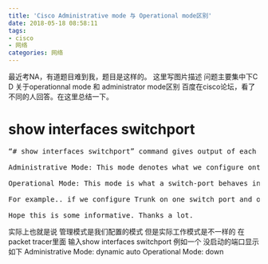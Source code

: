 ```yaml
---
title: 'Cisco Administrative mode 与 Operational mode区别'
date: 2018-05-18 08:58:11
tags: 
- cisco
- 网络
categories: 网络
---
```

最近考NA，有道题目难到我，题目是这样的。
这里写图片描述
问题主要集中下C D 关于operationnal mode 和 administrator mode区别
百度在cisco论坛，看了不同的人回答。在这里总结一下。
# show interfaces switchport
<pre>
“# show interfaces switchport” command gives output of each and every port in the switch. For every switch port there are Two modes, which are Administrative Mode and Operational mode.

Administrative Mode: This mode denotes what we configure onto that particular port.. like Trunk or Access or LaGP or PaGP or ON and Administrative encapsulation etc…

Operational Mode: This mode is what a switch-port behaves in response to the configuration done onto a particular port.

For example.. if we configure Trunk on one switch port and on the other end on another switch, if we configure access.. how it behaves.. though it’s configured as trunk, it doesn’t work as a trunk. Here the “Administrative” mode is “Trunk”.. but “Operational” mode is “Access”.

Hope this is some informative. Thanks a lot.
</pre>

实际上也就是说 管理模式是我们配置的模式 但是实际工作模式是不一样的 在packet tracer里面 输入show interfaces switchport
例如一个 没启动的端口显示如下
Administrative Mode: dynamic auto
Operational Mode: down